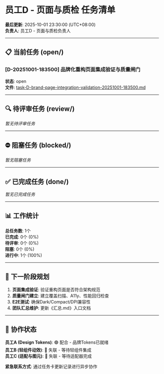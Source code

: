 # 员工D - 页面与质检 任务清单

**最后更新**: 2025-10-01 23:30:00 (UTC+08:00)  
**负责人**: 员工D - 页面与质检负责人  

---

## 📋 当前任务 (open/)

### [D-20251001-183500] 品牌化重构页面集成验证与质量闸门
**状态**: open  
**文件**: [task-D-brand-page-integration-validation-20251001-183500.md](open/task-D-brand-page-integration-validation-20251001-183500.md)  

---

## 🔍 待评审任务 (review/)

*暂无待评审任务*

---

## ⛔ 阻塞任务 (blocked/)

*暂无阻塞任务*

---

## ✅ 已完成任务 (done/)

*暂无已完成任务*

---

## 📊 工作统计

**总任务数**: 1个  
**已完成**: 0个 (0%)  
**待评审**: 0个 (0%)  
**阻塞**: 0个 (0%)  
**进行中**: 1个 (100%)  

---

## 🎯 下一阶段规划

1. **页面集成验证**: 验证重构页面是否符合架构规范
2. **质量闸门建立**: 建立覆盖扫描、A11y、性能回归检查
3. **E2E测试**: 确保Dark/Compact/DPI兼容性
4. **团队汇总维护**: 更新《汇总.md》入口文档

---

## 🤝 协作状态

**员工A (Design Tokens)**: 🟢 配合 - 品牌Tokens已就绪  
**员工B (轻组件动效)**: 🔴 失联 - 等待轻组件集成  
**员工C (适配与图元)**: 🔴 失联 - 等待适配器完成  

**紧急联系方式**: 通过任务卡更新记录进行异步协作